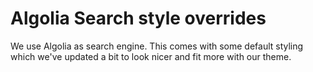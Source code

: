 # Algolia Search style overrides

We use Algolia as search engine. This comes with some default styling which we've updated a bit to look nicer and fit more with our theme.
